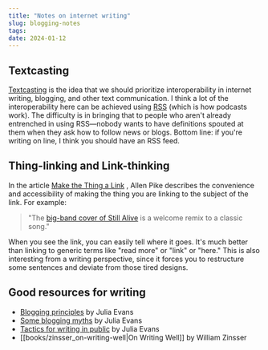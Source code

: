 ```yaml
---
title: "Notes on internet writing"
slug: blogging-notes
tags:
date: 2024-01-12
---
```

## Textcasting
[Textcasting](https://textcasting.org/) is the idea that we should prioritize interoperability in internet writing, blogging, and other text communication. I think a lot of the interoperability here can be achieved using [RSS](https://www.rssboard.org/rss-specification#whatIsRss) (which is how podcasts work). The difficulty is in bringing that to people who aren't already entrenched in using RSS—nobody wants to have definitions spouted at them when they ask how to follow news or blogs. Bottom line: if you're writing on line, I think you should have an RSS feed.

## Thing-linking and Link-thinking
In the article [Make the Thing a Link](https://allenpike.com/2023/make-the-thing-a-link) , Allen Pike describes the convenience and accessibility of making the thing you are linking to the subject of the link. For example:

> "The [big-band cover of Still Alive](https://www.youtube.com/watch?v=22vbhTi1ieI) is a welcome remix to a classic song."

When you see the link, you can easily tell where it goes. It's much better than linking to generic terms like "read more" or "link" or "here." This is also interesting from a writing perspective, since it forces you to restructure some sentences and deviate from those tired designs.

## Good resources for writing
- [Blogging principles](https://jvns.ca/blog/2017/03/20/blogging-principles/) by Julia Evans
- [Some blogging myths](https://jvns.ca/blog/2023/06/05/some-blogging-myths/) by Julia Evans
- [Tactics for writing in public](https://jvns.ca/blog/2023/08/07/tactics-for-writing-in-public/) by Julia Evans
- [[books/zinsser_on-writing-well|On Writing Well]] by William Zinsser